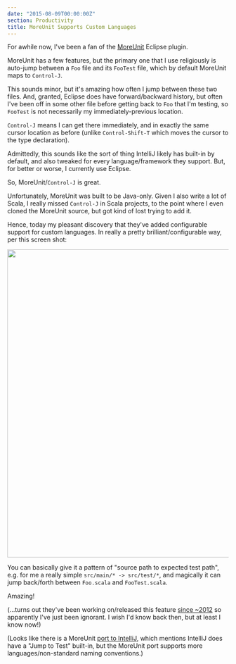 ```yaml
---
date: "2015-08-09T00:00:00Z"
section: Productivity
title: MoreUnit Supports Custom Languages
---
```



For awhile now, I've been a fan of the [MoreUnit](http://moreunit.sourceforge.net/) Eclipse plugin.

MoreUnit has a few features, but the primary one that I use religiously is auto-jump between a `Foo` file and its `FooTest` file, which by default MoreUnit maps to `Control-J`.

This sounds minor, but it's amazing how often I jump between these two files. And, granted, Eclipse does have forward/backward history, but often I've been off in some other file before getting back to `Foo` that I'm testing, so `FooTest` is not necessarily my immediately-previous location.

`Control-J` means I can get there immediately, and in exactly the same cursor location as before (unlike `Control-Shift-T` which moves the cursor to the type declaration).

Admittedly, this sounds like the sort of thing IntelliJ likely has built-in by default, and also tweaked for every language/framework they support. But, for better or worse, I currently use Eclipse.

So, MoreUnit/`Control-J` is great.

Unfortunately, MoreUnit was built to be Java-only. Given I also write a lot of Scala, I really missed `Control-J` in Scala projects, to the point where I even cloned the MoreUnit source, but got kind of lost trying to add it.

Hence, today my pleasant discovery that they've added configurable support for custom languages. In really a pretty brilliant/configurable way, per this screen shot:

<a href="/images/screenshot-moreunit.png" border="0">
  <img src="/images/screenshot-moreunit.png" width="700" border="0">
</a>

You can basically give it a pattern of "source path to expected test path", e.g. for me a really simple `src/main/* -> src/test/*`, and magically it can jump back/forth between `Foo.scala` and `FooTest.scala`.

Amazing!

(...turns out they've been working on/released this feature [since ~2012](http://moreunit.blogspot.com/2012/10/some-news-about-current-work.html) so apparently I've just been ignorant. I wish I'd know back then, but at least I know now!)

(Looks like there is a MoreUnit [port to IntelliJ](https://github.com/MoreUnit/org.moreunit.intellij.plugin), which mentions IntelliJ does have a "Jump to Test" built-in, but the MoreUnit port supports more languages/non-standard naming conventions.)






